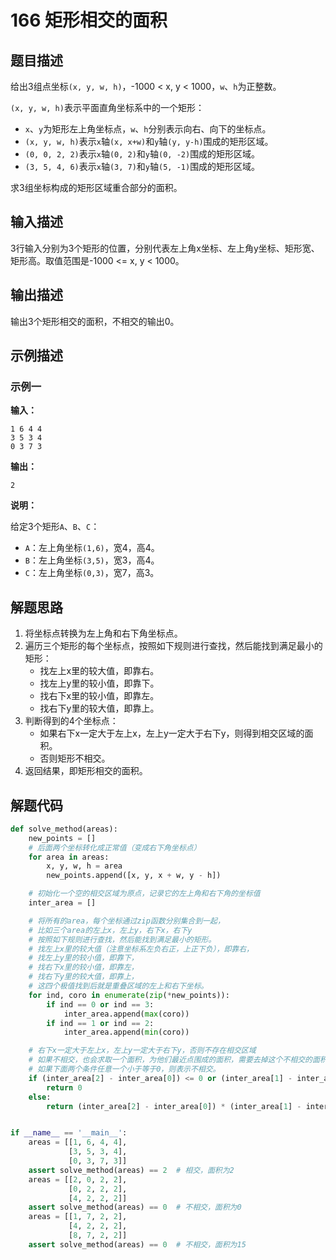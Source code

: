 # 166 矩形相交的面积

## 题目描述

给出3组点坐标`(x, y, w, h)`，-1000 < x, y < 1000，`w`、`h`为正整数。

`(x, y, w, h)`表示平面直角坐标系中的一个矩形：

- `x`、`y`为矩形左上角坐标点，`w`、`h`分别表示向右、向下的坐标点。
- `(x, y, w, h)`表示`x`轴`(x, x+w)`和`y`轴`(y, y-h)`围成的矩形区域。
- `(0, 0, 2, 2)`表示`x`轴`(0, 2)`和`y`轴`(0, -2)`围成的矩形区域。
- `(3, 5, 4, 6)`表示`x`轴`(3, 7)`和`y`轴`(5, -1)`围成的矩形区域。

求3组坐标构成的矩形区域重合部分的面积。

## 输入描述

3行输入分别为3个矩形的位置，分别代表左上角x坐标、左上角y坐标、矩形宽、矩形高。取值范围是-1000 <= x, y < 1000。

## 输出描述

输出3个矩形相交的面积，不相交的输出0。

## 示例描述

### 示例一

**输入：**

```text
1 6 4 4
3 5 3 4
0 3 7 3
```

**输出：**

```text
2
```

**说明：**

给定3个矩形`A`、`B`、`C`：

- `A`：左上角坐标`(1,6)`，宽4，高4。
- `B`：左上角坐标`(3,5)`，宽3，高4。
- `C`：左上角坐标`(0,3)`，宽7，高3。

## 解题思路

1. 将坐标点转换为左上角和右下角坐标点。
2. 遍历三个矩形的每个坐标点，按照如下规则进行查找，然后能找到满足最小的矩形：
   - 找左上x里的较大值，即靠右。
   - 找左上y里的较小值，即靠下。
   - 找右下x里的较小值，即靠左。
   - 找右下y里的较大值，即靠上。
3. 判断得到的4个坐标点：
   - 如果右下x一定大于左上x，左上y一定大于右下y，则得到相交区域的面积。
   - 否则矩形不相交。 
4. 返回结果，即矩形相交的面积。

## 解题代码

```python
def solve_method(areas):
    new_points = []
    # 后面两个坐标转化成正常值（变成右下角坐标点）
    for area in areas:
        x, y, w, h = area
        new_points.append([x, y, x + w, y - h])

    # 初始化一个空的相交区域为原点，记录它的左上角和右下角的坐标值
    inter_area = []

    # 将所有的area，每个坐标通过zip函数分别集合到一起，
    # 比如三个area的左上x，左上y，右下x，右下y
    # 按照如下规则进行查找，然后能找到满足最小的矩形。
    # 找左上x里的较大值（注意坐标系左负右正，上正下负），即靠右，
    # 找左上y里的较小值，即靠下，
    # 找右下x里的较小值，即靠左，
    # 找右下y里的较大值，即靠上，
    # 这四个极值找到后就是重叠区域的左上和右下坐标。
    for ind, coro in enumerate(zip(*new_points)):
        if ind == 0 or ind == 3:
            inter_area.append(max(coro))
        if ind == 1 or ind == 2:
            inter_area.append(min(coro))

    # 右下x一定大于左上x，左上y一定大于右下y，否则不存在相交区域
    # 如果不相交，也会求取一个面积，为他们最近点围成的面积，需要去掉这个不相交的面积，
    # 如果下面两个条件任意一个小于等于0，则表示不相交。
    if (inter_area[2] - inter_area[0]) <= 0 or (inter_area[1] - inter_area[3]) <= 0:
        return 0
    else:
        return (inter_area[2] - inter_area[0]) * (inter_area[1] - inter_area[3])


if __name__ == '__main__':
    areas = [[1, 6, 4, 4],
             [3, 5, 3, 4],
             [0, 3, 7, 3]]
    assert solve_method(areas) == 2  # 相交，面积为2
    areas = [[2, 0, 2, 2],
             [0, 2, 2, 2],
             [4, 2, 2, 2]]
    assert solve_method(areas) == 0  # 不相交，面积为0
    areas = [[1, 7, 2, 2],
             [4, 2, 2, 2],
             [8, 7, 2, 2]]
    assert solve_method(areas) == 0  # 不相交，面积为15
```



